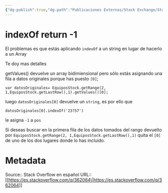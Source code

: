 ```yaml
---
{"dg-publish":true,"dg-path":"Publicaciones Externas/Stack Exchange/Stack Overflow en español/es.stackoverflow.com-362064.md","permalink":"/publicaciones-externas/stack-exchange/stack-overflow-en-espanol/es-stackoverflow-com-362064/","title":"indexOf return -1","hide":true,"noteIcon":"default","created":"2024-04-03T12:49:10.680-06:00","updated":"2024-04-05T16:43:56.678-06:00"}
---
```


# indexOf return -1

El problemas es que estás aplicando `indexOf` a un string en lugar de hacerlo a un Array

Te doy mas detalles

getValues() devuelve un array bidimiensional pero sólo estás asignando una fila a datos originales porque has puesto `[0]`;

    var datosOriginales= EquiposStock.getRange(2, 1,EquiposStock.getLastRow(),1).getValues()[0];


luego `datosOriginales[0]` devuelve un `string`, es por ello que

    datosOriginales[0].indexOf('23?57') 

le asigna `-1` a `pos`

Si deseas buscar en la primera fila de los datos tomados del rango devuelto por `EquiposStock.getRange(2, 1,EquiposStock.getLastRow(),1)` quita el `[0]` de uno de los dos lugares donde lo has incluido.



# Metadata
Source:: Stack Overflow en español
URL:: [[https://es.stackoverflow.com/q/362064\|https://es.stackoverflow.com/q/362064]]

